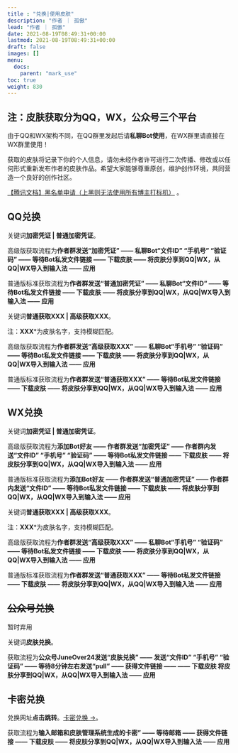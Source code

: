 ```yaml
---
title : "兑换|使用皮肤"
description: "作者 ｜ 孤傲"
lead: "作者 ｜ 孤傲"
date: 2021-08-19T08:49:31+00:00
lastmod: 2021-08-19T08:49:31+00:00
draft: false 
images: []
menu:
  docs:
    parent: "mark_use"
toc: true
weight: 830
---
```


## 注：皮肤获取分为QQ，WX，公众号三个平台

由于QQ和WX架构不同，在QQ群里发起后请**私聊Bot使用**，在WX群里请直接在WX群里使用！

获取的皮肤将记录下你的个人信息，请勿未经作者许可进行二次传播、修改或以任何形式重新发布作者的皮肤作品。希望大家能够尊重原创，维护创作环境，共同营造一个良好的创作社区。

[【腾讯文档】黑名单申请（上黑则无法使用所有博主打标机）](https://docs.qq.com/form/page/DVFpqaWNabVBzbnJu) 。

## QQ兑换

关键词**加密凭证 | 普通加密凭证**。

高级版获取流程为**作者群发送“加密凭证” —— 私聊Bot“文件ID” “手机号” “验证码” —— 等待Bot私发文件链接 —— 下载皮肤 —— 将皮肤分享到QQ|WX，从QQ|WX导入到输入法 —— 应用**

普通版标准获取流程为**作者群发送“普通加密凭证” —— 私聊Bot“文件ID” —— 等待Bot私发文件链接 —— 下载皮肤 —— 将皮肤分享到QQ|WX，从QQ|WX导入到输入法 —— 应用**

关键词**普通获取XXX | 高级获取XXX**。

注：**XXX***为皮肤名字，支持模糊匹配。

高级版获取流程为**作者群发送“高级获取XXX” —— 私聊Bot“手机号” “验证码” —— 等待Bot私发文件链接 —— 下载皮肤 —— 将皮肤分享到QQ|WX，从QQ|WX导入到输入法 —— 应用**

普通版标准获取流程为**作者群发送“普通获取XXX” —— 等待Bot私发文件链接 —— 下载皮肤 —— 将皮肤分享到QQ|WX，从QQ|WX导入到输入法 —— 应用**

## WX兑换

关键词**加密凭证 | 普通加密凭证**。

高级版获取流程为**添加Bot好友 —— 作者群发送“加密凭证” —— 作者群内发送“文件ID” “手机号” “验证码” —— 等待Bot私发文件链接 —— 下载皮肤 —— 将皮肤分享到QQ|WX，从QQ|WX导入到输入法 —— 应用**

普通版标准获取流程为**添加Bot好友 —— 作者群发送“普通加密凭证” —— 作者群内发送“文件ID” —— 等待Bot私发文件链接 —— 下载皮肤 —— 将皮肤分享到QQ|WX，从QQ|WX导入到输入法 —— 应用**

关键词**普通获取XXX | 高级获取XXX**。

注：**XXX***为皮肤名字，支持模糊匹配。

高级版获取流程为**作者群发送“高级获取XXX” —— 私聊Bot“手机号” “验证码” —— 等待Bot私发文件链接 —— 下载皮肤 —— 将皮肤分享到QQ|WX，从QQ|WX导入到输入法 —— 应用**

普通版标准获取流程为**作者群发送“普通获取XXX” —— 等待Bot私发文件链接 —— 下载皮肤 —— 将皮肤分享到QQ|WX，从QQ|WX导入到输入法 —— 应用**

## ~~公众号兑换~~

暂时弃用

关键词**皮肤兑换**。

获取流程为**公众号JuneOver24发送“皮肤兑换” —— 发送“文件ID” “手机号” “验证码” —— 等待8分钟左右发送“pull” —— 获得文件链接 —— —— 下载皮肤 将皮肤分享到QQ|WX，从QQ|WX导入到输入法 —— 应用**

## 卡密兑换

兑换网址**点击跳转**。[卡密兑换 →](https://skin-api-sq.gushao.club/redeem)。

获取流程为**输入邮箱和皮肤管理系统生成的卡密” —— 等待邮箱 —— 获得文件链接 —— 下载皮肤 —— 将皮肤分享到QQ|WX，从QQ|WX导入到输入法 —— 应用**
